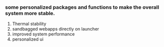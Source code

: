 ###  some personalized packages and functions to make the overall system more stable.

1. Thermal stability
2. sandbagged webapps directly on launcher
3. improved system performance
4. personalized ui